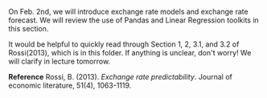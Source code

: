 On Feb. 2nd, we will introduce exchange rate models and exchange rate forecast. We will review the use of Pandas and Linear Regression
toolkits in this section.

It would be helpful to quickly read through Section 1, 2, 3.1, and 3.2 of Rossi(2013), which is in this folder. If anything is unclear,
don't worry! We will clarify in lecture tomorrow.

**Reference**
Rossi, B. (2013). *Exchange rate predictability*. Journal of economic literature, 51(4), 1063-1119.
